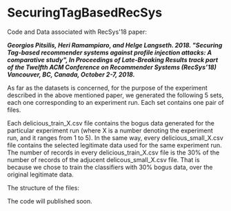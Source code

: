 # SecuringTagBasedRecSys
Code and Data associated with RecSys'18 paper:

<i>
<b>
Georgios Pitsilis, Heri Ramampiaro, and Helge Langseth. 2018. "Securing Tag-based recommender systems against profile injection attacks: A comparative study", In Proceedings of Late-Breaking Results track part of the Twelfth ACM Conference on Recommender Systems (RecSys’18) Vancouver, BC, Canada, October 2-7, 2018.
</b>
</i>

<p>
As far as the datasets is concerned, for the purpose of the experiment described in the above mentioned paper, we generated the following 5 sets, each one corresponding to an experiment run. Each set contains one pair of files.

Each delicious_train_X.csv file contains the bogus data generated for the particular experiment run (where X is a number denoting the experiment run, and it ranges from 1 to 5). In the same way, every delicious_small_X.csv file contains the selected legitimate data used for the same experiment run.
The number of records in every delicious_train_X.csv file is the 30% of the number of records of the adjucent delicous_small_X.csv file. That is because we chose to train the classifiers with 30% bogus data, over the original legitimate data.


The structure of the files:


The code will published soon.
